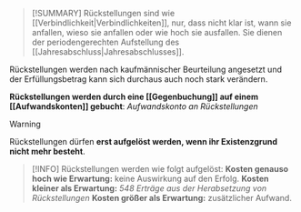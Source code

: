 >[!SUMMARY]
>Rückstellungen sind wie [[Verbindlichkeit|Verbindlichkeiten]], nur, dass nicht klar ist, wann sie anfallen, wieso sie anfallen oder wie hoch sie ausfallen.
>Sie dienen der periodengerechten Aufstellung des [[Jahresabschluss|Jahresabschlusses]].

Rückstellungen werden nach kaufmännischer Beurteilung angesetzt und der Erfüllungsbetrag kann sich durchaus auch noch stark verändern.

**Rückstellungen werden durch eine [[Gegenbuchung]] auf einem [[Aufwandskonten]] gebucht**:
*Aufwandskonto an Rückstellungen*

>[!WARNING]
>Rückstellungen dürfen **erst aufgelöst werden, wenn ihr Existenzgrund nicht mehr besteht**.

>[!INFO]
>Rückstellungen werden wie folgt aufgelöst:
>**Kosten genauso hoch wie Erwartung:** keine Auswirkung auf den Erfolg.
>**Kosten kleiner als Erwartung:** *548 Erträge aus der Herabsetzung von Rückstellungen*
>**Kosten größer als Erwartung:** zusätzlicher Aufwand.

